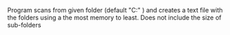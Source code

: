 Program scans from given folder (default "C:\" ) and creates a text file with the folders using a the most memory to least.
Does not include the size of sub-folders
